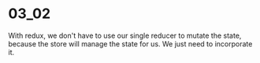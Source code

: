 # 03_02

With redux, we don't have to use our single reducer to mutate the state, because the store will manage the state for us. We just need to incorporate it.